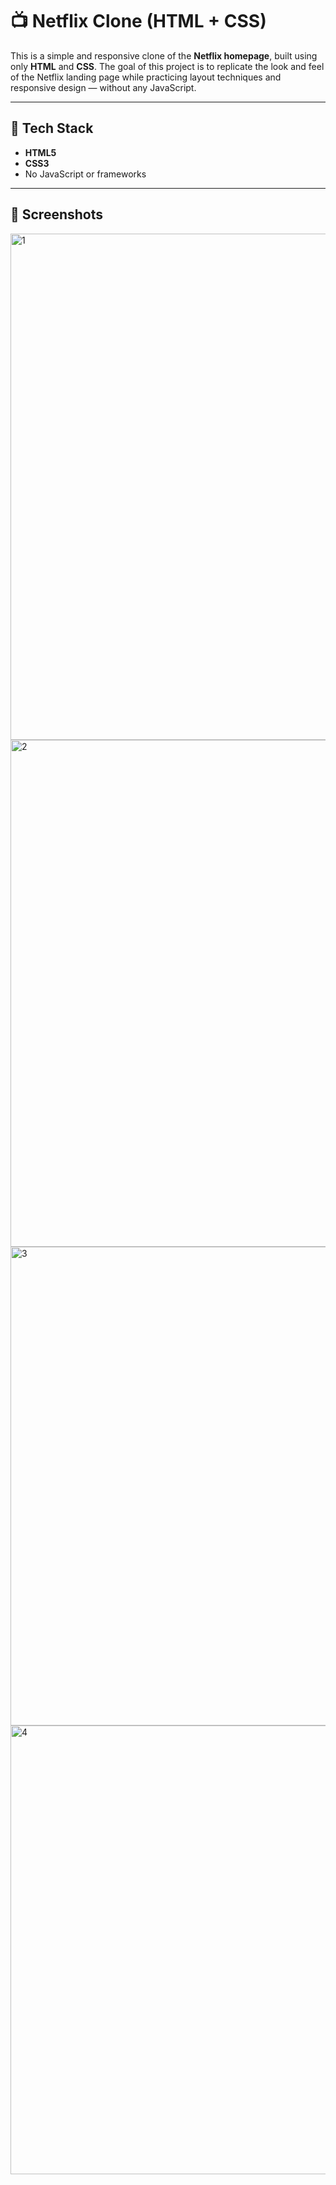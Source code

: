 # 📺 Netflix Clone (HTML + CSS)

This is a simple and responsive clone of the **Netflix homepage**, built using only **HTML** and **CSS**. The goal of this project is to replicate the look and feel of the Netflix landing page while practicing layout techniques and responsive design — without any JavaScript.

---

## 🔧 Tech Stack

- **HTML5**
- **CSS3**
- No JavaScript or frameworks

---

## 📸 Screenshots
<img width="1440" height="810" alt="1" src="https://github.com/user-attachments/assets/8f773ad9-7945-40a3-a607-36cd43bb3023" />
<img width="1440" height="811" alt="2" src="https://github.com/user-attachments/assets/c13fea2b-0c36-4300-b426-c6e213d861f6" />
<img width="1440" height="766" alt="3" src="https://github.com/user-attachments/assets/cd1add19-e984-4693-aed1-a6a5d8facfb7" />
<img width="1438" height="718" alt="4" src="https://github.com/user-attachments/assets/3ed9fe37-ad63-4790-afdb-bc36f6f10d72" />
